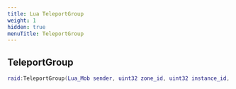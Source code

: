 ```yaml
---
title: Lua TeleportGroup
weight: 1
hidden: true
menuTitle: TeleportGroup
---
```

## TeleportGroup
```lua
raid:TeleportGroup(Lua_Mob sender, uint32 zone_id, uint32 instance_id, float x, float y, float z, float h, uint32 group_id); -- void
```